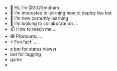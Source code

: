 - 👋 Hi, I’m @2023moham
- 👀 I’m interested in learning how to deploy the bot
- 🌱 I’m new currently learning 
- 💞️ I’m looking to collaborate on ...
- 📫 How to reach me ...
- 😄 Pronouns: ...
- ⚡ Fun fact: ...
- a bot for status viewer
- bot for tagging
- game
- 
<!---
2023moham/2023moham is a ✨ special ✨ repository because its `README.md` (this file) appears on your GitHub profile.
You can click the Preview link to take a look at your changes.
--->
